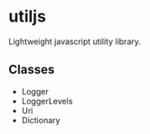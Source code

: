 # utiljs
Lightweight javascript utility library.

## Classes

 - Logger
 - LoggerLevels
 - Uri 
 - Dictionary
